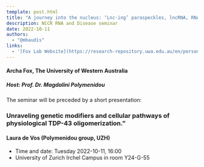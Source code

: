 ```yaml
---
template: post.html
title: "A journey into the nucleus: ‘Lnc-ing’ paraspeckles, lncRNA, RNA processing and phase separation"
description: NCCR RNA and Disease seminar
date: 2022-10-11
authors:
  - "@mbaudis"
links:
  - '[Fox Lab Website](https://research-repository.uwa.edu.au/en/persons/archa-fox)'
---
```


#### Archa Fox, The University of Western Australia
##### Host: Prof. Dr. Magdalini Polymenidou

The seminar will be preceded by a short presentation:

### Unraveling genetic modifiers and cellular pathways of physiological TDP-43 oligomerization.”
#### Laura de Vos (Polymenidou group, UZH)

<!--more-->

* Time and date: Tuesday 2022-10-11, 16:00 
* University of Zurich Irchel Campus in room Y24-G-55

